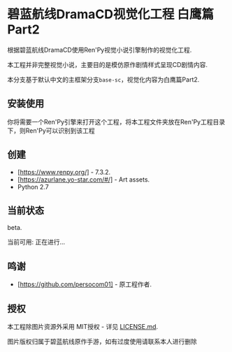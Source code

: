 # 碧蓝航线DramaCD视觉化工程 白鹰篇Part2

根据碧蓝航线DramaCD使用Ren'Py视觉小说引擎制作的视觉化工程.

本工程并非完整视觉小说，主要目的是模仿原作剧情样式呈现CD剧情内容.

本分支基于默认中文的主框架分支`base-sc`，视觉化内容为白鹰篇Part2.

## 安装使用

你将需要一个Ren'Py引擎来打开这个工程，将本工程文件夹放在Ren'Py工程目录下，则Ren'Py可以识别到该工程

## 创建

* [https://www.renpy.org/] - 7.3.2.
* [https://azurlane.yo-star.com/#/] - Art assets.
* Python 2.7

## 当前状态

beta.

当前可用:
正在进行...

## 鸣谢

* [https://github.com/persocom01] - 原工程作者.

## 授权

本工程除图片资源外采用 MIT授权 - 详见 [LICENSE.md](LICENSE.md).

图片版权归属于碧蓝航线原作手游，如有过度使用请联系本人进行删除
